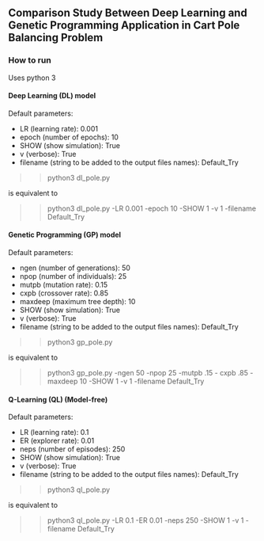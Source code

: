 ## Comparison Study Between Deep Learning and Genetic Programming Application in Cart Pole Balancing Problem

### How to run
Uses python 3

#### Deep Learning (DL) model
Default parameters:
- LR (learning rate): 0.001
- epoch (number of epochs): 10
- SHOW (show simulation): True
- v (verbose): True
- filename (string to be added to the output files names): Default_Try

>> python3 dl_pole.py

is equivalent to

>> python3 dl_pole.py -LR 0.001 -epoch 10 -SHOW 1 -v 1 -filename Default_Try

#### Genetic Programming (GP) model
Default parameters:
- ngen (number of generations): 50
- npop (number of individuals): 25
- mutpb (mutation rate): 0.15
- cxpb (crossover rate): 0.85
- maxdeep (maximum tree depth): 10
- SHOW (show simulation): True
- v (verbose): True
- filename (string to be added to the output files names): Default_Try

>> python3 gp_pole.py

is equivalent to

>> python3 gp_pole.py -ngen 50 -npop 25 -mutpb .15 - cxpb .85 - maxdeep 10 -SHOW 1 -v 1 -filename Default_Try

#### Q-Learning (QL) (Model-free)
Default parameters:
- LR (learning rate): 0.1
- ER (explorer rate): 0.01
- neps (number of episodes): 250
- SHOW (show simulation): True
- v (verbose): True
- filename (string to be added to the output files names): Default_Try

>> python3 ql_pole.py

is equivalent to

>> python3 ql_pole.py -LR 0.1 -ER 0.01 -neps 250 -SHOW 1 -v 1 -filename Default_Try

